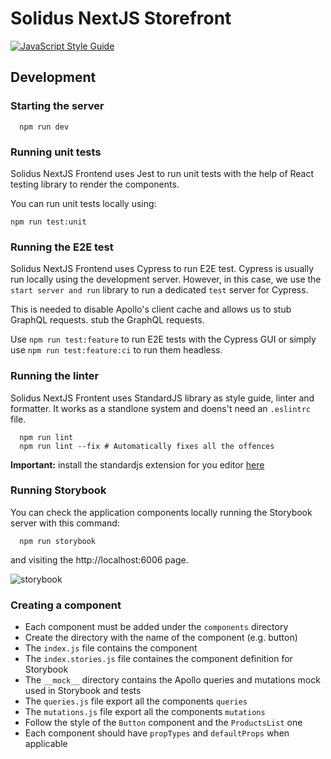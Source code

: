 # Solidus NextJS Storefront

[![JavaScript Style Guide](https://img.shields.io/badge/code_style-standard-brightgreen.svg)](https://standardjs.com)

## Development

### Starting the server

```
  npm run dev
```

### Running unit tests

Solidus NextJS Frontend uses Jest to run unit tests with the help
of React testing library to render the components.

You can run unit tests locally using:

```
npm run test:unit
```

### Running the E2E test

Solidus NextJS Frontend uses Cypress to run E2E test.
Cypress is usually run locally using the development server. However, in this case, we use the `start server and run` library to run a dedicated `test` server for Cypress.

This is needed to disable Apollo's client cache and allows us to stub GraphQL requests.
stub the GraphQL requests.

Use `npm run test:feature` to run E2E tests with the Cypress GUI or simply use `npm run test:feature:ci` to run them headless.

### Running the linter

Solidus NextJS Frontent uses StandardJS library as style guide, linter and formatter.
It works as a standlone system and doens't need an `.eslintrc` file.

```
  npm run lint
  npm run lint --fix # Automatically fixes all the offences
```

**Important:** install the standardjs extension for you editor [here](https://standardjs.com/#are-there-text-editor-plugins)

### Running Storybook

You can check the application components locally running the Storybook server with this command:

```
  npm run storybook
```

and visiting the http://localhost:6006 page.

![storybook](https://user-images.githubusercontent.com/9986708/90254316-d3bfed80-de42-11ea-9162-8608e5e2a099.png)

### Creating a component

- Each component must be added under the `components` directory
- Create the directory with the name of the component (e.g. button)
- The `index.js` file contains the component
- The `index.stories.js` file containes the component definition for Storybook
- The `__mock__` directory contains the Apollo queries and mutations mock used in Storybook and tests
- The `queries.js` file export all the components `queries`
- The `mutations.js` file export all the components `mutations`
- Follow the style of the `Button` component and the `ProductsList` one
- Each component should have `propTypes` and `defaultProps` when applicable
